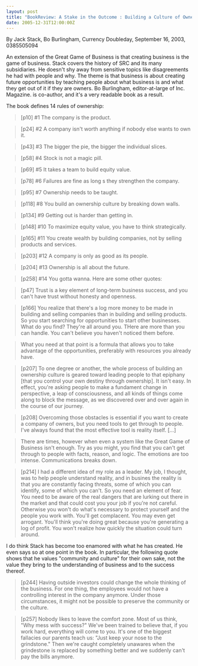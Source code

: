 ```yaml
---
layout: post
title: "BookReview: A Stake in the Outcome : Building a Culture of Ownership for the Long-Term Success of Your Business "
date: 2005-12-31T12:00:00Z
---
```

By Jack Stack, Bo Burlingham, Currency Doubleday, September 16, 2003, 0385505094

An extension of the Great Game of Business is that creating
business is the game of business.  Stack covers the history of
SRC and its many subsidiaries.  He doesn't shy away from sensitive
topics like disagreements he had with people and why.    The theme is
that business is about creating future opportunities by teaching
people about what business is and what they get out of it if they
are owners. Bo Burlingham, editor-at-large of Inc. Magazine. is
co-author, and it's a very readable book as a result.

The book defines 14 rules of ownership:


> [p10] #1 The company is the product.



> [p24] #2 A company isn't worth anything if nobody else wants to own it.



> [p43] #3 The bigger the pie, the bigger the individual slices.



> [p58] #4 Stock is not a magic pill.



> [p69] #5 It takes a team to build equity value.



> [p78] #6 Failures are fine as long s they strengthen the company.



> [p95] #7 Ownership needs to be taught.



> [p118] #8 You build an ownership culture by breaking down walls.



> [p134] #9 Getting out is harder than getting in.



> [p148] #10 To maximize equity value, you have to think strategically.



> [p165] #11 You create wealth by building companies, not by selling
> products and services.



> [p203] #12 A company is only as good as its people.



> [p204] #13 Ownership is all about the future.



> [p258] #14 You gotta wanna.
> Here are some other quotes:



> [p47] Trust is a key element of long-term business success, and you
> can't have trust without honesty and openness.



> [p166] You realize that there's a log more money to be made in
> building and selling companies than in building and selling products.
> So you start searching for opportunities to start other businesses.
> What do you find?  They're all around you.  THere are more than you
> can handle.  You can't believe you haven't noticed them before.



> What you need at that point is a formula that allows you to take
> advantage of the opportunities, preferably with resources you already
> have.



> [p207] To one degree or another, the whole process of building an
> ownership culture is geared toward leading people to that epiphany
> [that you control your own destiny through ownership].  It isn't
> easy.  In effect, you're asking people to make a fundament change in
> perspective, a leap of consciousness, and all kinds of things come
> along to block the message, as we discovered over and over again in
> the course of our journey.



> [p208] Overcoming those obstacles is essential if you want to create
> a company of owners, but you need tools to get through to people.
> I've always found that the most effective tool is reality itself.
> [...]



> There are times, however when even a system like the Great Game of
> Business isn't enough.  Try as you might, you find that you can't get
> through to people with facts, reason, and logic.  The emotions are too
> intense.  Communications breaks down.



> [p214] I had a different idea of my role as a leader.  My job, I
> thought, was to help people understand reality, and in busines the
> reality is that you are constantly facing threats, some of which you
> can identify, some of which you can't.  So you need an element of
> fear.  You need to be aware of the real dangers that are lurking out
> there in the market and that could cost you your job if you're not
> careful.  Otherwise you won't do what's necessary to protect yourself
> and the people you work with.  You'll get complacent.  You may even
> get arrogant.  You'll think you're doing great because you're
> generating a log of profit.  You won't realize how quickly the
> situation could turn around.


 I do think Stack has become too enamored with what he has created.
He even says so at one point in the book.   In particular, the
following quote shows that he values "community and culture" for their
own sake, not the value they bring to the understanding of business
and to the success thereof.


> [p244] Having outside investors could change the whole thinking of
> the business.  For one thing, the employees would not have a
> controlling interest in the company anymore.  Under those
> circumstances, it might not be possible to preserve the community or
> the culture.



> [p257] Nobody likes to leave the comfort zone.  Most of us think,
> "Why mess with success?"  We've been trained to believe that, if you
> work hard, everything will come to you.  It's one of the biggest
> fallacies our parents teach us: "Just keep your nose to the
> grindstone."  Then we're caught completely unawares when the
> grindestone is replaced by something better and we suddenly can't pay
> the bills anymore.
> 



